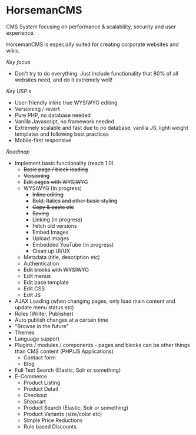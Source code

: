 # HorsemanCMS
CMS System focusing on performance & scalability, security and user experience.

HorsemanCMS is especially suited for creating corporate websites and wikis.

*Key focus*
* Don't try to do everything. Just include functionality that 80% of all websites need, and do it extremely well!

*Key USP:s*
* User-friendly inline true WYSIWYG editing
* Versioning / revert
* Pure PHP, no database needed
* Vanilla Javascript, no framework needed
* Extremely scalable and fast due to no database, vanilla JS, light-weight templates and following best practices
* Mobile-first responsive

*Roadmap*
* Implement basic functionality (reach 1.0)
  * ~~Basic page / block loading~~
  * ~~Versioning~~
  * ~~Edit pages with WYSIWYG~~
  * WYSIWYG (In progress)
    * ~~Inline editing~~
    * ~~Bold, Italics and other basic styling~~
    * ~~Copy & paste etc~~
    * ~~Saving~~
    * Linking (in progress)
    * Fetch old versions
    * Embed Images
    * Upload Images
    * Embedded YouTube (in progress)
    * Clean up UI/UX
  * Metadata (title, description etc)
  * Authentication
  * ~~Edit blocks with WYSIWYG~~
  * Edit menus
  * Edit base template
  * Edit CSS
  * Edit JS
* AJAX Loading (when changing pages, only load main content and update menu status etc)
* Roles (Writer, Publisher)
* Auto publish changes at a certain time
* "Browse in the future"
* Themes
* Language support
* Plugins / modules / components - pages and blocks can be other things than CMS content (PHP/JS Applications)
  * Contact form
  * Blog
* Full Text Search (Elastic, Solr or something)
* E-Commerce
  * Product Listing
  * Product Detail
  * Checkout
  * Shopcart
  * Product Search (Elastic, Solr or something)
  * Product Variants (size/color etc)
  * Simple Price Reductions
  * Rule based Discounts
